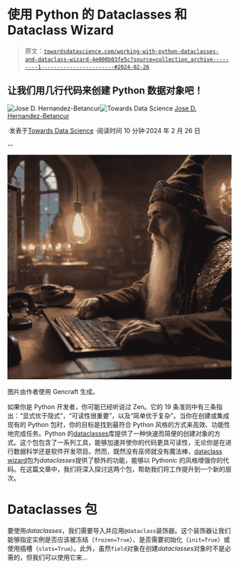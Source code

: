 # 使用 Python 的 Dataclasses 和 Dataclass Wizard

> 原文：[`towardsdatascience.com/working-with-python-dataclasses-and-dataclass-wizard-4e000b03fe5c?source=collection_archive---------1-----------------------#2024-02-26`](https://towardsdatascience.com/working-with-python-dataclasses-and-dataclass-wizard-4e000b03fe5c?source=collection_archive---------1-----------------------#2024-02-26)

## 让我们用几行代码来创建 Python 数据对象吧！

[](https://medium.com/@jodhernandezbemj?source=post_page---byline--4e000b03fe5c--------------------------------)![Jose D. Hernandez-Betancur](https://medium.com/@jodhernandezbemj?source=post_page---byline--4e000b03fe5c--------------------------------)[](https://towardsdatascience.com/?source=post_page---byline--4e000b03fe5c--------------------------------)![Towards Data Science](https://towardsdatascience.com/?source=post_page---byline--4e000b03fe5c--------------------------------) [Jose D. Hernandez-Betancur](https://medium.com/@jodhernandezbemj?source=post_page---byline--4e000b03fe5c--------------------------------)

·发表于[Towards Data Science](https://towardsdatascience.com/?source=post_page---byline--4e000b03fe5c--------------------------------) ·阅读时间 10 分钟·2024 年 2 月 26 日

--

![](img/cf81445a041a00083618f5b388c6ab93.png)

图片由作者使用 Gencraft 生成。

如果你是 Python 开发者，你可能已经听说过 Zen。它的 19 条准则中有三条指出：“显式优于隐式”，“可读性很重要”，以及“简单优于复杂”。当你在创建或集成现有的 Python 包时，你的目标是找到最符合 Python 风格的方式来高效、功能性地完成任务。Python 的[dataclasses](https://docs.python.org/3/library/dataclasses.html)库提供了一种快速而简便的创建对象的方式。这个包包含了一系列工具，能够加速并使你的代码更具可读性，无论你是在进行数据科学还是软件开发项目。然而，既然没有巫师就没有魔法棒，[dataclass wizard](https://dataclass-wizard.readthedocs.io/en/latest/overview.html)包为*dataclasses*提供了额外的功能，能够以 Pythonic 的风格增强你的代码。在这篇文章中，我们将深入探讨这两个包，帮助我们将工作提升到一个新的层次。

# Dataclasses 包

要使用*dataclasses*，我们需要导入并应用`@dataclass`装饰器。这个装饰器让我们能够指定实例是否应该被冻结（`frozen=True`）、是否需要初始化（`init=True`）或使用插槽（`slots=True`）。此外，虽然`field`对象在创建*dataclasses*对象时不是必需的，但我们可以使用它来…
